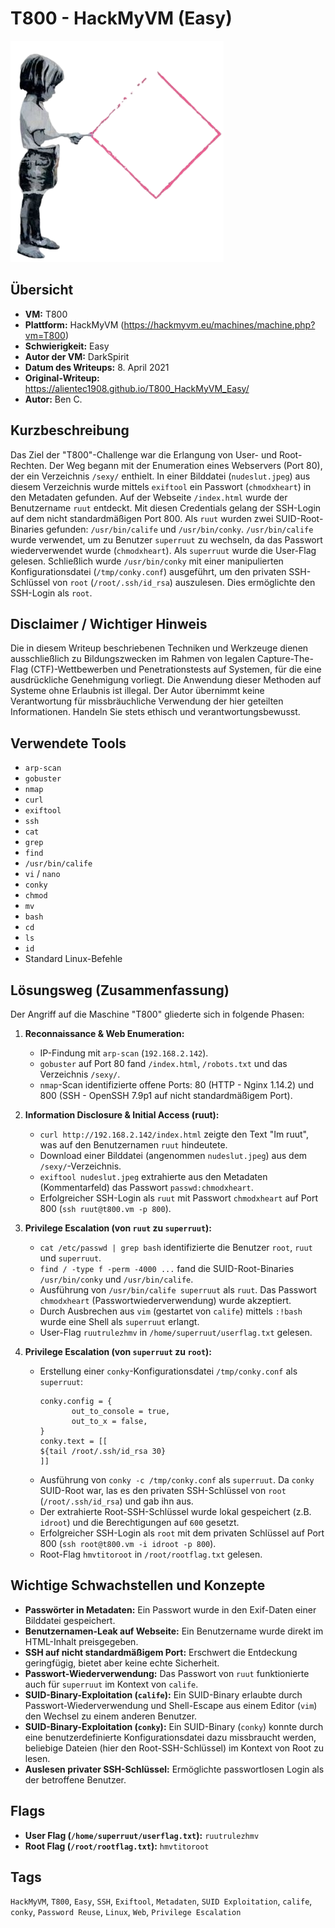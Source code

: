 # T800 - HackMyVM (Easy)
 
![T800.png](T800.png)

## Übersicht

*   **VM:** T800
*   **Plattform:** HackMyVM (https://hackmyvm.eu/machines/machine.php?vm=T800)
*   **Schwierigkeit:** Easy
*   **Autor der VM:** DarkSpirit
*   **Datum des Writeups:** 8. April 2021
*   **Original-Writeup:** https://alientec1908.github.io/T800_HackMyVM_Easy/
*   **Autor:** Ben C.

## Kurzbeschreibung

Das Ziel der "T800"-Challenge war die Erlangung von User- und Root-Rechten. Der Weg begann mit der Enumeration eines Webservers (Port 80), der ein Verzeichnis `/sexy/` enthielt. In einer Bilddatei (`nudeslut.jpeg`) aus diesem Verzeichnis wurde mittels `exiftool` ein Passwort (`chmodxheart`) in den Metadaten gefunden. Auf der Webseite `/index.html` wurde der Benutzername `ruut` entdeckt. Mit diesen Credentials gelang der SSH-Login auf dem nicht standardmäßigen Port 800. Als `ruut` wurden zwei SUID-Root-Binaries gefunden: `/usr/bin/calife` und `/usr/bin/conky`. `/usr/bin/calife` wurde verwendet, um zu Benutzer `superruut` zu wechseln, da das Passwort wiederverwendet wurde (`chmodxheart`). Als `superruut` wurde die User-Flag gelesen. Schließlich wurde `/usr/bin/conky` mit einer manipulierten Konfigurationsdatei (`/tmp/conky.conf`) ausgeführt, um den privaten SSH-Schlüssel von `root` (`/root/.ssh/id_rsa`) auszulesen. Dies ermöglichte den SSH-Login als `root`.

## Disclaimer / Wichtiger Hinweis

Die in diesem Writeup beschriebenen Techniken und Werkzeuge dienen ausschließlich zu Bildungszwecken im Rahmen von legalen Capture-The-Flag (CTF)-Wettbewerben und Penetrationstests auf Systemen, für die eine ausdrückliche Genehmigung vorliegt. Die Anwendung dieser Methoden auf Systeme ohne Erlaubnis ist illegal. Der Autor übernimmt keine Verantwortung für missbräuchliche Verwendung der hier geteilten Informationen. Handeln Sie stets ethisch und verantwortungsbewusst.

## Verwendete Tools

*   `arp-scan`
*   `gobuster`
*   `nmap`
*   `curl`
*   `exiftool`
*   `ssh`
*   `cat`
*   `grep`
*   `find`
*   `/usr/bin/calife`
*   `vi` / `nano`
*   `conky`
*   `chmod`
*   `mv`
*   `bash`
*   `cd`
*   `ls`
*   `id`
*   Standard Linux-Befehle

## Lösungsweg (Zusammenfassung)

Der Angriff auf die Maschine "T800" gliederte sich in folgende Phasen:

1.  **Reconnaissance & Web Enumeration:**
    *   IP-Findung mit `arp-scan` (`192.168.2.142`).
    *   `gobuster` auf Port 80 fand `/index.html`, `/robots.txt` und das Verzeichnis `/sexy/`.
    *   `nmap`-Scan identifizierte offene Ports: 80 (HTTP - Nginx 1.14.2) und 800 (SSH - OpenSSH 7.9p1 auf nicht standardmäßigem Port).

2.  **Information Disclosure & Initial Access (ruut):**
    *   `curl http://192.168.2.142/index.html` zeigte den Text "Im ruut", was auf den Benutzernamen `ruut` hindeutete.
    *   Download einer Bilddatei (angenommen `nudeslut.jpeg`) aus dem `/sexy/`-Verzeichnis.
    *   `exiftool nudeslut.jpeg` extrahierte aus den Metadaten (Kommentarfeld) das Passwort `passwd:chmodxheart`.
    *   Erfolgreicher SSH-Login als `ruut` mit Passwort `chmodxheart` auf Port 800 (`ssh ruut@t800.vm -p 800`).

3.  **Privilege Escalation (von `ruut` zu `superruut`):**
    *   `cat /etc/passwd | grep bash` identifizierte die Benutzer `root`, `ruut` und `superruut`.
    *   `find / -type f -perm -4000 ...` fand die SUID-Root-Binaries `/usr/bin/conky` und `/usr/bin/calife`.
    *   Ausführung von `/usr/bin/calife superruut` als `ruut`. Das Passwort `chmodxheart` (Passwortwiederverwendung) wurde akzeptiert.
    *   Durch Ausbrechen aus `vim` (gestartet von `calife`) mittels `:!bash` wurde eine Shell als `superruut` erlangt.
    *   User-Flag `ruutrulezhmv` in `/home/superruut/userflag.txt` gelesen.

4.  **Privilege Escalation (von `superruut` zu `root`):**
    *   Erstellung einer `conky`-Konfigurationsdatei `/tmp/conky.conf` als `superruut`:
        ```
        conky.config = {
               out_to_console = true,
               out_to_x = false,
        }
        conky.text = [[
        ${tail /root/.ssh/id_rsa 30}
        ]]
        ```
    *   Ausführung von `conky -c /tmp/conky.conf` als `superruut`. Da `conky` SUID-Root war, las es den privaten SSH-Schlüssel von `root` (`/root/.ssh/id_rsa`) und gab ihn aus.
    *   Der extrahierte Root-SSH-Schlüssel wurde lokal gespeichert (z.B. `idroot`) und die Berechtigungen auf `600` gesetzt.
    *   Erfolgreicher SSH-Login als `root` mit dem privaten Schlüssel auf Port 800 (`ssh root@t800.vm -i idroot -p 800`).
    *   Root-Flag `hmvtitoroot` in `/root/rootflag.txt` gelesen.

## Wichtige Schwachstellen und Konzepte

*   **Passwörter in Metadaten:** Ein Passwort wurde in den Exif-Daten einer Bilddatei gespeichert.
*   **Benutzernamen-Leak auf Webseite:** Ein Benutzername wurde direkt im HTML-Inhalt preisgegeben.
*   **SSH auf nicht standardmäßigem Port:** Erschwert die Entdeckung geringfügig, bietet aber keine echte Sicherheit.
*   **Passwort-Wiederverwendung:** Das Passwort von `ruut` funktionierte auch für `superruut` im Kontext von `calife`.
*   **SUID-Binary-Exploitation (`calife`):** Ein SUID-Binary erlaubte durch Passwort-Wiederverwendung und Shell-Escape aus einem Editor (`vim`) den Wechsel zu einem anderen Benutzer.
*   **SUID-Binary-Exploitation (`conky`):** Ein SUID-Binary (`conky`) konnte durch eine benutzerdefinierte Konfigurationsdatei dazu missbraucht werden, beliebige Dateien (hier den Root-SSH-Schlüssel) im Kontext von Root zu lesen.
*   **Auslesen privater SSH-Schlüssel:** Ermöglichte passwortlosen Login als der betroffene Benutzer.

## Flags

*   **User Flag (`/home/superruut/userflag.txt`):** `ruutrulezhmv`
*   **Root Flag (`/root/rootflag.txt`):** `hmvtitoroot`

## Tags

`HackMyVM`, `T800`, `Easy`, `SSH`, `Exiftool`, `Metadaten`, `SUID Exploitation`, `calife`, `conky`, `Password Reuse`, `Linux`, `Web`, `Privilege Escalation`
